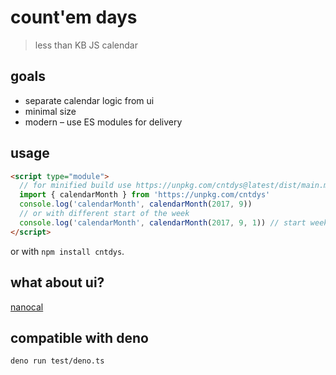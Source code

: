 # count'em days

> less than KB JS calendar

## goals

- separate calendar logic from ui
- minimal size
- modern – use ES modules for delivery

## usage

```html
<script type="module">
  // for minified build use https://unpkg.com/cntdys@latest/dist/main.min.js
  import { calendarMonth } from 'https://unpkg.com/cntdys'
  console.log('calendarMonth', calendarMonth(2017, 9))
  // or with different start of the week
  console.log('calendarMonth', calendarMonth(2017, 9, 1)) // start week on Monday (0 = Sunday)
</script>
```

or with `npm install cntdys`.

## what about ui?

[nanocal](https://github.com/zigomir/nanocal)

## compatible with deno

```sh
deno run test/deno.ts
```
